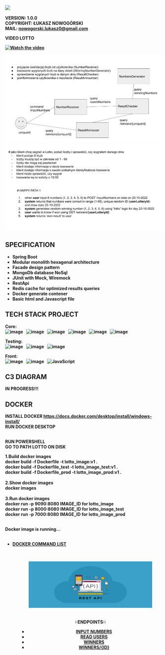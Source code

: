 <img src="https://img.shields.io/badge/LOTTO GAME-%20brightgreen" height="50" />

<b>VERSION: 1.0.0<b><br>
<b>COPYRIGHT: ŁUKASZ NOWOGÓRSKI<b><br>
<b>MAIL: nowogorski.lukasz0@gmail.com<b>
  
VIDEO LOTTO
 
[![Watch the video](https://www.galeriatwierdzazamosc.pl/_cache/shops/510-255/fill/lotto.png)](https://github.com/luxus-0/Lotto_Game/tree/master/src/main/resources/Lotto.mp4)
  
![alt text](https://github.com/kalqa/LukaszLottoExcelent/blob/master/src/main/resources/picture/Lotto_architecture2.jpg?raw=true)
![alt text](https://github.com/kalqa/LukaszLottoExcelent/blob/master/src/main/resources/picture/Lotto_architecture.jpg?raw=true)

## SPECIFICATION

- Spring Boot
- Modular monolith hexagonal architecture
- Facade design pattern
- MongoDb database NoSql
- JUnit with Mock, Wiremock
- RestApi
- Redis cache for optimized results queries
- Docker generate contener
- Basic html and Javascript file

## TECH STACK PROJECT

Core: <br>
![image](https://img.shields.io/badge/17-Java-orange?style=for-the-badge) &nbsp;
![image](https://img.shields.io/badge/apache_maven-C71A36?style=for-the-badge&logo=apachemaven&logoColor=white) &nbsp;
![image](https://img.shields.io/badge/Spring_Boot-F2F4F9?style=for-the-badge&logo=spring) &nbsp;
![image](https://img.shields.io/badge/MongoDB-4EA94B?style=for-the-badge&logo=mongodb&logoColor=white) &nbsp;
![image](https://img.shields.io/badge/redis-%23DD0031.svg?&style=for-the-badge&logo=redis&logoColor=white) &nbsp;
![image](https://img.shields.io/badge/Docker-2CA5E0?style=for-the-badge&logo=docker&logoColor=white) &nbsp;

Testing:<br>
![image](https://img.shields.io/badge/Junit5-25A162?style=for-the-badge&logo=junit5&logoColor=white) &nbsp;
![image](https://img.shields.io/badge/Mockito-78A641?style=for-the-badge) &nbsp;
![image](https://img.shields.io/badge/Testcontainers-9B489A?style=for-the-badge) &nbsp;

Front:<br>
![image](https://img.shields.io/badge/HTML5-E34F26?style=for-the-badge&logo=html5&logoColor=white) &nbsp;
![image](https://img.shields.io/badge/CSS3-1572B6?style=for-the-badge&logo=css3&logoColor=white) &nbsp;
![JavaScript](https://img.shields.io/badge/javascript-%23323330.svg?style=for-the-badge&logo=javascript&logoColor=%23F7DF1E) &nbsp;

## C3 DIAGRAM

IN PROGRESS!!!

## DOCKER 

INSTALL DOCKER
https://docs.docker.com/desktop/install/windows-install/<br>
RUN DOCKER DESKTOP<br><br>
  
RUN POWERSHELL<br>
GO TO PATH LOTTO ON DISK
  
1.Build docker images<b><br>
  <b>docker build -f Dockerfile -t lotto_image:v1 .<b><br>
  <b>docker build -f Dockerfile_test -t lotto_image_test:v1 .<b><br>
  <b>docker build -f Dockerfile_prod -t lotto_image_prod:v1 .<b><br><br>
2.Show docker images<br>
  <b>docker images<b><br><br>
3.Run docker images<br>
  <b>docker run -p 9090:8080 IMAGE_ID for lotto_image<b><br>
  <b>docker run -p 8000:8080 IMAGE_ID for lotto_image_test<b><br>
  <b>docker run -p 7000:8080 IMAGE_ID for lotto_image_prod<b><br><br>
  
  Docker image is running...<br><br>
  
  <ul>
  <li><a href="https://bykowski.pl/wp-content/uploads/2020/09/docker-sciaga-komand.jpg" target="_blank" title="DOCKER COMMAND LIST">DOCKER COMMAND LIST</a></li>
  <ul>
    <br><br>
    
<div style="text-align:center">
  <img src="https://github.com/kalqa/LukaszLottoExcelent/blob/master/src/main/resources/picture/Rest_api.png" width="400" height="150"/>
  <div>
     <br><br>
  ::ENDPOINTS::
<ul>
  <li><a href="http://localhost:8080/numbers" target="_blank" title="INPUT NUMBERS FOR USER">INPUT NUMBERS</a></li>
  <li> <a href="http://localhost:8080/users" target="_blank" title="READ ALL USERS LOTTO">READ USERS</a></li>
  <li><a href="http://localhost:8080/winners" target="_blank" title="READ WINNERS LOTTO">WINNERS</a></li>
  <li><a href="http://localhost:8080/winners/{UUID}" target="_blank" title="READ WINNERS BY UUID">WINNERS/{ID}</a>   </li>
</ul>
</div>
